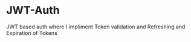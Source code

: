 # JWT-Auth
JWT based auth where I impliment Token validation and Refreshing and Expiration of Tokens
